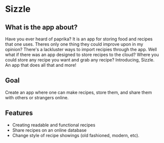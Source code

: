 
# Sizzle

## What is the app about?

Have you ever heard of paprika?  It is an app for storing food and recipes that one uses.  Theres only one thing they could improve upon in my opinion?  There's a lackluster ways to import recipies through the app.  Well what if there was an app designed to store recipes to the cloud?  Where you could store any recipe you want and grab any recipe?  Introducing, Sizzle.  An app that does all that and more!

##  Goal

Create an app where one can make recipes, store them, and share them with others or strangers online.

## Features

* Creating readable and functional recipes
* Share recipes on an online database
* Change style of recipe showings (old fashioned, modern, etc).


